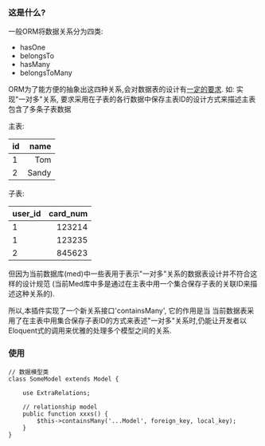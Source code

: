 ### 这是什么?

一般ORM将数据关系分为四类:

* hasOne
* belongsTo
* hasMany
* belongsToMany

ORM为了能方便的抽象出这四种关系,会对数据表的设计有[一定的要求](http://www.golaravel.com/laravel/docs/5.0/eloquent/#relationships). 如: 实现"一对多"关系, 要求采用在子表的各行数据中保存主表ID的设计方式来描述主表包含了多条子表数据

主表:

| id        | name     |
| ----------|---------:|
| 1         | Tom      |
| 2         | Sandy    | 

子表:

| user_id   | card_num   |
| ----------|-----------:|
| 1         | 123214     |
| 1         | 123235     | 
| 2         | 845623     | 

但因为当前数据库(med)中一些表用于表示"一对多"关系的数据表设计并不符合这样的设计规范 (当前Med库中多是通过在主表中用一个集合保存子表的关联ID来描述这种关系的).

所以,本插件实现了一个新关系接口'containsMany', 它的作用是当 当前数据表采用了在主表中用集合保存子表ID的方式来表述"一对多"关系时,仍能让开发者以Eloquent式的调用来优雅的处理多个模型之间的关系.

### 使用

    // 数据模型类
    class SomeModel extends Model {
        
        use ExtraRelations;

        // relationship model
        public function xxxs() {
            $this->containsMany('...Model', foreign_key, local_key);
        }
    }